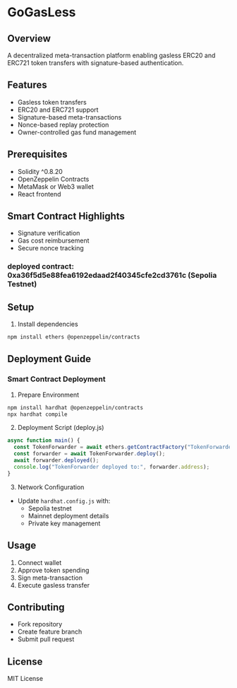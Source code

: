 # GoGasLess

## Overview
A decentralized meta-transaction platform enabling gasless ERC20 and ERC721 token transfers with signature-based authentication.

## Features
- Gasless token transfers
- ERC20 and ERC721 support
- Signature-based meta-transactions
- Nonce-based replay protection
- Owner-controlled gas fund management

## Prerequisites
- Solidity ^0.8.20
- OpenZeppelin Contracts
- MetaMask or Web3 wallet
- React frontend

## Smart Contract Highlights
- Signature verification
- Gas cost reimbursement
- Secure nonce tracking

### deployed contract: 0xa36f5d5e88fea6192edaad2f40345cfe2cd3761c (Sepolia Testnet)

## Setup
1. Install dependencies
```bash
npm install ethers @openzeppelin/contracts
```


## Deployment Guide

### Smart Contract Deployment
1. Prepare Environment
```bash
npm install hardhat @openzeppelin/contracts
npx hardhat compile
```

2. Deployment Script (deploy.js)
```javascript
async function main() {
  const TokenForwarder = await ethers.getContractFactory("TokenForwarder");
  const forwarder = await TokenForwarder.deploy();
  await forwarder.deployed();
  console.log("TokenForwarder deployed to:", forwarder.address);
}
```

3. Network Configuration
- Update `hardhat.config.js` with:
  - Sepolia testnet
  - Mainnet deployment details
  - Private key management

## Usage
1. Connect wallet
2. Approve token spending
3. Sign meta-transaction
4. Execute gasless transfer

## Contributing
- Fork repository
- Create feature branch
- Submit pull request

## License
MIT License


